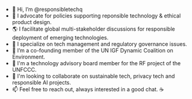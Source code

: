 - 👋 Hi, I’m @responsibletechq
- 📣 I advocate for policies supporting reponsible technology & ethical product design.
- 🌎 I facilitate global multi-stakeholder discussions for responsible deployment of emerging technologies.
- 💫 I specialize on tech management and regulatory governance issues.
- 🌱 I’m a co-founding member of the UN IGF Dynamic Coalition on Environment. 
- 🌲 I'm a technology advisory board member for the RF project of the UNFCCC.
- 🌊 I'm looking to collaborate on sustainable tech, privacy tech and responsible AI projects.
- 📫 Feel free to reach out, always interested in a good chat. ☕️

<!---
responsibletechq/responsibletechq is a ✨ special ✨ repository because its `README.md` (this file) appears on your GitHub profile.
You can click the Preview link to take a look at your changes.
--->
